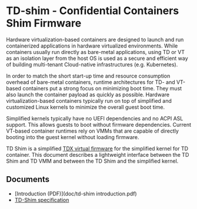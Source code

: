 # TD-shim - Confidential Containers Shim Firmware

Hardware virtualization-based containers are designed to launch and run
containerized applications in hardware virtualized environments. While
containers usually run directly as bare-metal applications, using TD or VT as an
isolation layer from the host OS is used as a secure and efficient way of
building multi-tenant Cloud-native infrastructures (e.g. Kubernetes).

In order to match the short start-up time and resource consumption overhead of
bare-metal containers, runtime architectures for TD- and VT-based containers put
a strong focus on minimizing boot time. They must also launch the container
payload as quickly as possible. Hardware virtualization-based containers
typically run on top of simplified and customized Linux kernels to minimize the
overall guest boot time.

Simplified kernels typically have no UEFI dependencies and no ACPI ASL
support. This allows guests to boot without firmware dependencies. Current
VT-based container runtimes rely on VMMs that are capable of directly booting
into the guest kernel without loading firmware.

TD Shim is a simplified [TDX virtual firmware](doc/tdshim_spec#vfw) for the
simplified kernel for TD container. This document describes a lightweight
interface between the TD Shim and TD VMM and between the TD Shim and the
simplified kernel.

## Documents

* [Introduction (PDF)](doc/td-shim introduction.pdf)
* [TD-Shim specification](doc/tdshim_spec.md)
